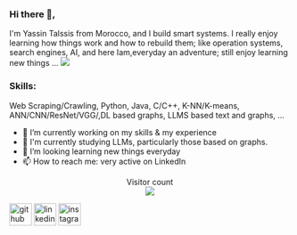 ### Hi there 👋,

I'm Yassin Talssis from Morocco, and I build smart systems. I really enjoy learning how things work and how to rebuild them; like operation systems, search engines,  AI, and here Iam,everyday an adventure; still enjoy learning new things ...
![](https://camo.githubusercontent.com/992babdffd8c74a1502de375fbdf7e4d54773242/68747470733a2f2f6d656469612e67697068792e636f6d2f6d656469612f53576f536b4e36447854737a71494b4571762f67697068792e676966)

### Skills: 
Web Scraping/Crawling, Python, Java, C/C++, K-NN/K-means, ANN/CNN/ResNet/VGG/,DL based graphs, LLMS based text and graphs, ...

- 🔭 I’m currently working on my skills & my experience 
- 🌱 I'm currently studying LLMs, particularly those based on graphs.
- 👯 I’m looking learning new things everyday 
- 📫 How to reach me: very active on LinkedIn 


<p align="center"> 
  Visitor count<br>
  <img src="https://profile-counter.glitch.me/YassinTalssis/count.svg" />
</p>

[<img src='https://cdn.jsdelivr.net/npm/simple-icons@3.0.1/icons/github.svg' alt='github' height='40'>](https://github.com/YassinTalssis)  [<img src='https://cdn.jsdelivr.net/npm/simple-icons@3.0.1/icons/linkedin.svg' alt='linkedin' height='40'>](https://www.linkedin.com/in/yassin-talssis-0aba4221b/)  [<img src='https://cdn.jsdelivr.net/npm/simple-icons@3.0.1/icons/instagram.svg' alt='instagram' height='40'>](https://www.instagram.com/@talssis/)  


